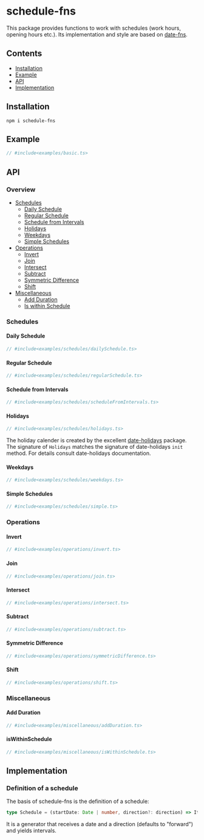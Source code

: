 # schedule-fns

This package provides functions to work with schedules (work hours, opening hours etc.).
Its implementation and style are based on [date-fns](https://github.com/date-fns/date-fns).

## Contents
* [Installation](#installation)
* [Example](#example)
* [API](#api)
* [Implementation](#implementation)

## Installation

    npm i schedule-fns
    
## Example

```typescript
// #include<examples/basic.ts>
```

## API
### Overview

* [Schedules](#schedules)
  * [Daily Schedule](#daily-schedule)
  * [Regular Schedule](#regular-schedule)
  * [Schedule from Intervals](#schedule-from-intervals)
  * [Holidays](#holidays)
  * [Weekdays](#weekdays)
  * [Simple Schedules](#simple-schedules)
* [Operations](#operations)
  * [Invert](#invert)
  * [Join](#join)
  * [Intersect](#intersect)
  * [Subtract](#subtract)
  * [Symmetric Difference](#symmetric-difference)
  * [Shift](#shift)
* [Miscellaneous](#miscellaneous)
  * [Add Duration](#add-duration)
  * [Is within Schedule](#iswithinschedule)

### Schedules
#### Daily Schedule

```typescript
// #include<examples/schedules/dailySchedule.ts>
```

#### Regular Schedule
```typescript
// #include<examples/schedules/regularSchedule.ts> 
```

#### Schedule from Intervals

```typescript
// #include<examples/schedules/scheduleFromIntervals.ts> 
```

#### Holidays
```typescript
// #include<examples/schedules/holidays.ts> 
```

The holiday calender is created by the excellent [date-holidays](https://github.com/commenthol/date-holidays) package.
The signature of `Holidays` matches the signature of date-holidays `init` method. For details consult date-holidays documentation.

#### Weekdays
```typescript
// #include<examples/schedules/weekdays.ts> 
```

#### Simple Schedules
```typescript
// #include<examples/schedules/simple.ts> 
```

### Operations
#### Invert
```typescript
// #include<examples/operations/invert.ts> 
```
#### Join
```typescript
// #include<examples/operations/join.ts> 
```

#### Intersect
```typescript
// #include<examples/operations/intersect.ts> 
```

#### Subtract
```typescript
// #include<examples/operations/subtract.ts> 
```

#### Symmetric Difference
```typescript
// #include<examples/operations/symmetricDifference.ts> 
```

#### Shift
```typescript
// #include<examples/operations/shift.ts> 
```

### Miscellaneous
#### Add Duration
```typescript
// #include<examples/miscellaneous/addDuration.ts> 
```
#### isWithinSchedule
```typescript
// #include<examples/miscellaneous/isWithinSchedule.ts> 
```

## Implementation
### Definition of a schedule
The basis of schedule-fns is the definition of a schedule:

```typescript
type Schedule = (startDate: Date | number, direction?: direction) => IterableIterator<Interval>
```

It is a generator that receives a date and a direction (defaults to "forward") and yields intervals.
